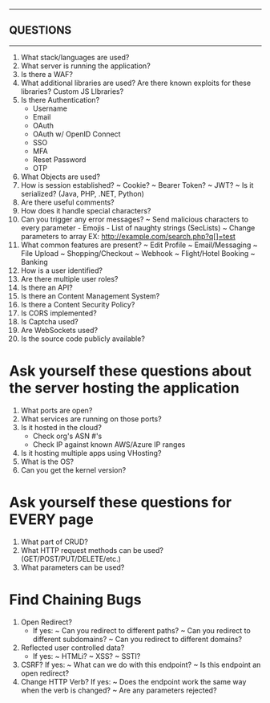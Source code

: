 *************
## QUESTIONS ##
*************

1. What stack/languages are used?
2. What server is running the application?
3. Is there a WAF?
4. What additional libraries are used? Are there known exploits for these libraries?  Custom JS Llbraries?
5. Is there Authentication?
    - Username
    - Email
    - OAuth
    - OAuth w/ OpenID Connect
    - SSO
    - MFA
    - Reset Password
    - OTP
6. What Objects are used?  
7. How is session established?
    ~ Cookie?
    ~ Bearer Token?
    ~ JWT?
    ~ Is it serialized? (Java, PHP, .NET, Python)
8. Are there useful comments?
9. How does it handle special characters?
10. Can you trigger any error messages?
    ~ Send malicious characters to every parameter
        - Emojis
        - List of naughty strings (SecLists)
    ~ Change parameters to array
        EX: http://example.com/search.php?q[]=test
11. What common features are present?
    ~ Edit Profile
    ~ Email/Messaging
    ~ File Upload
    ~ Shopping/Checkout
    ~ Webhook
    ~ Flight/Hotel Booking
    ~ Banking
12. How is a user identified?
13. Are there multiple user roles?
14. Is there an API?
15. Is there an Content Management System?
16. Is there a Content Security Policy?
17. Is CORS implemented?
18. Is Captcha used?
19. Are WebSockets used?
20. Is the source code publicly available?


# Ask yourself these questions about the server hosting the application
1. What ports are open?
2. What services are running on those ports?
3. Is it hosted in the cloud?
    - Check org's ASN #'s
    - Check IP against known AWS/Azure IP ranges
4. Is it hosting multiple apps using VHosting?
5. What is the OS?
6. Can you get the kernel version?

# Ask yourself these questions for EVERY page

1. What part of CRUD?
2. What HTTP request methods can be used? (GET/POST/PUT/DELETE/etc.)
3. What parameters can be used?

# Find Chaining Bugs

1. Open Redirect?
    - If yes:
        ~ Can you redirect to different paths?
        ~ Can you redirect to different subdomains?
        ~ Can you redirect to different domains?
2. Reflected user controlled data?
    - If yes:
        ~ HTMLi?
        ~ XSS?
        ~ SSTI?
3. CSRF?
    If yes:
        ~ What can we do with this endpoint?
        ~ Is this endpoint an open redirect?
4. Change HTTP Verb?
    If yes:
        ~ Does the endpoint work the same way when the verb is changed?
        ~ Are any parameters rejected?
